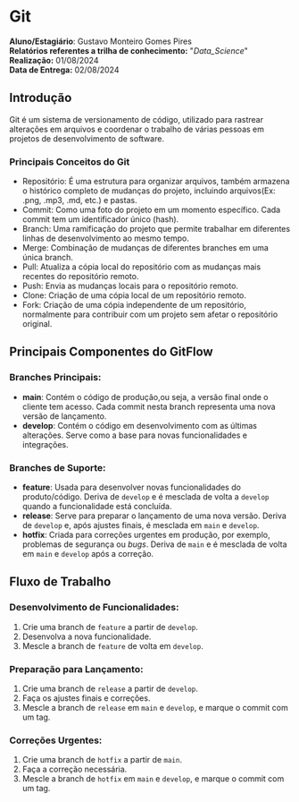 # Git

**Aluno/Estagiário**: Gustavo Monteiro Gomes Pires
<br>
**Relatórios referentes a trilha de conhecimento:** "*Data_Science*"
<br>
**Realização:** 01/08/2024
<br>
**Data de Entrega:** 02/08/2024

## Introdução

Git é um sistema de versionamento de código, utilizado para rastrear alterações em arquivos e coordenar o trabalho de várias pessoas em projetos de desenvolvimento de software.

### Principais Conceitos do Git
- Repositório: É uma estrutura para organizar arquivos, também armazena o histórico completo de mudanças do projeto, incluindo arquivos(Ex: .png, .mp3, .md, etc.) e pastas.
- Commit: Como uma foto do projeto em um momento específico. Cada commit tem um identificador único (hash).
- Branch: Uma ramificação do projeto que permite trabalhar em diferentes linhas de desenvolvimento ao mesmo tempo.
- Merge: Combinação de mudanças de diferentes branches em uma única branch.
- Pull: Atualiza a cópia local do repositório com as mudanças mais recentes do repositório remoto.
- Push: Envia as mudanças locais para o repositório remoto.
- Clone: Criação de uma cópia local de um repositório remoto.
- Fork: Criação de uma cópia independente de um repositório, normalmente para contribuir com um projeto sem afetar o repositório original.

## Principais Componentes do GitFlow

### Branches Principais:
- **main**: Contém o código de produção,ou seja, a versão final onde o cliente tem acesso. Cada commit nesta branch representa uma nova versão de lançamento.
- **develop**: Contém o código em desenvolvimento com as últimas alterações. Serve como a base para novas funcionalidades e integrações.

### Branches de Suporte:
- **feature**: Usada para desenvolver novas funcionalidades do produto/código. Deriva de `develop` e é mesclada de volta a `develop` quando a funcionalidade está concluída.
- **release**: Serve para preparar o lançamento de uma nova versão. Deriva de `develop` e, após ajustes finais, é mesclada em `main` e `develop`.
- **hotfix**: Criada para correções urgentes em produção, por exemplo, problemas de segurança ou *bugs*. Deriva de `main` e é mesclada de volta em `main` e `develop` após a correção.

## Fluxo de Trabalho

### Desenvolvimento de Funcionalidades:
1. Crie uma branch de `feature` a partir de `develop`.
2. Desenvolva a nova funcionalidade.
3. Mescle a branch de `feature` de volta em `develop`.

### Preparação para Lançamento:
1. Crie uma branch de `release` a partir de `develop`.
2. Faça os ajustes finais e correções.
3. Mescle a branch de `release` em `main` e `develop`, e marque o commit com um tag.

### Correções Urgentes:
1. Crie uma branch de `hotfix` a partir de `main`.
2. Faça a correção necessária.
3. Mescle a branch de `hotfix` em `main` e `develop`, e marque o commit com um tag.